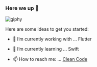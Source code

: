 ### Here we up 👋

![giphy](https://user-images.githubusercontent.com/22732544/91681798-f120d700-eb25-11ea-8480-75839136dbfe.gif)

Here are some ideas to get you started:

- 🔭 I’m currently working with ... Flutter
- 🌱 I’m currently learning ... Swift

- 📫 How to reach me: ... [Clean Code](https://cleancode.dev)
